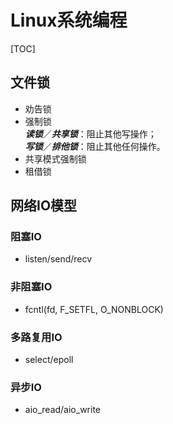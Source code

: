 # Linux系统编程

[TOC]

## 文件锁
* 劝告锁
* 强制锁  
***读锁***／***共享锁***：阻止其他写操作；  
***写锁***／***排他锁***：阻止其他任何操作。  
* 共享模式强制锁
* 租借锁

## 网络IO模型
### 阻塞IO
* listen/send/recv

### 非阻塞IO
* fcntl(fd, F_SETFL, O_NONBLOCK)

### 多路复用IO
* select/epoll

### 异步IO
* aio_read/aio_write